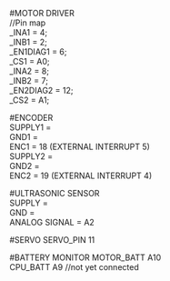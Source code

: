 #MOTOR DRIVER    
  //Pin map  
  _INA1     = 4;  
  _INB1     = 2;  
  _EN1DIAG1 = 6;  
  _CS1      = A0;   
  _INA2     = 8;  
  _INB2     = 7;  
  _EN2DIAG2 = 12;  
  _CS2      = A1;  
  
#ENCODER  
  SUPPLY1   =   
  GND1      =   
  ENC1      = 18 (EXTERNAL INTERRUPT 5)  
  SUPPLY2   =   
  GND2      =   
  ENC2      = 19 (EXTERNAL INTERRUPT 4)  
    
#ULTRASONIC SENSOR  
  SUPPLY    =  
  GND       =  
  ANALOG SIGNAL = A2  

#SERVO
  SERVO_PIN 11

#BATTERY MONITOR
  MOTOR_BATT A10  
  CPU_BATT A9  //not yet connected
  

